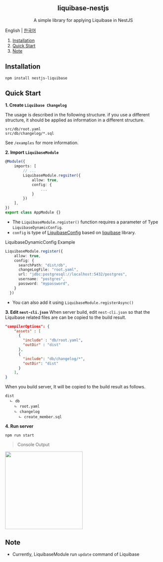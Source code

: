 <div align="center">
  <h2>liquibase-nestjs</h2>
  <p>A simple library for applying Liquibase in NestJS</p>
</div>

English | [한국어](docs/README_kr.md)

1. [Installation](#installation)
2. [Quick Start](#quick-start)
3. [Note](#note)


## Installation
```
npm install nestjs-liquibase
```

## Quick Start

**1. Create `Liquibase Changelog`**

The usage is described in the following structure. if you use a different structure, it should be applied as information in a different structure.
```
src/db/root.yaml
src/db/changelog/*.sql
```

See `/examples` for more information.

**2. Import `LiquibaseModule`**
```typescript
@Module({
    imports: [
        // ...
        LiquibaseModule.regsiter({
            allow: true,
            config: {
                ...
            }
        })
    ],
})
export class AppModule {}
```


- The `LiquibaseModule.register()` function requires a parameter of Type `LiquibaseDynamicConfig`.
- `config` is type of [LiquibaseConfig](https://github.com/liquibase/node-liquibase/blob/master/src/models/liquibase-config.model.ts) based on [liquibase](liquhttps://www.npmjs.com/package/liquibaseibase) library.


LiquibaseDynamicConfig Example
```ts
LiquibaseModule.register({
    allow: true,
    config: {
      searchPath: "dist/db",
      changeLogFile: "root.yaml",
      url: "jdbc:postgresql://localhost:5432/postgres",
      username: "postgres",
      password: "mypassword", 
    }
  })
```

- You can also add it using `LiquibaseModule.registerAsync()`

**3. Edit `nest-cli.json`**
When server build, edit `nest-cli.json` so that the Liquibase related files are can be copied to the build result. 

```json
"compilerOptions": {
    "assets" : [
      {
        "include" : "db/root.yaml",
        "outDir" : "dist"
      },
      {
        "include": "db/changelog/*",
        "outDir": "dist"
      }
    ],
}
```

When you build server, It will be copied to the build result as follows.

```
dist
  ㄴ db
    ㄴ root.yaml
    ㄴ changelog
      ㄴ create_member.sql 
```

**4. Run server**
```
npm run start
```
> Console Output

<img src="docs/image.png" width="250">

## Note
- Currently, LiquibaseModule run `update` command of Liquibase